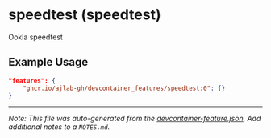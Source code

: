 
# speedtest (speedtest)

Ookla speedtest

## Example Usage

```json
"features": {
    "ghcr.io/ajlab-gh/devcontainer_features/speedtest:0": {}
}
```





---

_Note: This file was auto-generated from the [devcontainer-feature.json](https://github.com/ajlab-gh/devcontainer_features/blob/main/src/speedtest/devcontainer-feature.json).  Add additional notes to a `NOTES.md`._
